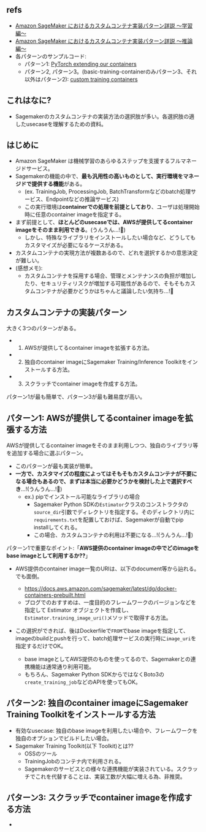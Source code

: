 ## refs

- [Amazon SageMaker におけるカスタムコンテナ実装パターン詳説 〜学習編〜](https://aws.amazon.com/jp/blogs/news/sagemaker-custom-containers-pattern-training/)
- [Amazon SageMaker におけるカスタムコンテナ実装パターン詳説 〜推論編〜](https://aws.amazon.com/jp/blogs/news/sagemaker-custom-containers-pattern-inference/)
- 各パターンのサンプルコード:
  - パターン1: [PyTorch extending our containers](https://github.com/aws/amazon-sagemaker-examples/tree/main/advanced_functionality/pytorch_extending_our_containers)
  - パターン2, パターン3。(basic-training-containerのみパターン3、それ以外はパターン2): [custom training containers](https://github.com/aws/amazon-sagemaker-examples/tree/main/advanced_functionality/custom-training-containers)

## これはなに?

- Sagemakerのカスタムコンテナの実装方法の選択肢が多い。各選択肢の適したusecaseを理解するための資料。

## はじめに

- Amazon SageMaker は機械学習のあらゆるステップを支援するフルマネージドサービス。
- Sagemakerの機能の中で、**最も汎用性の高いものとして、実行環境をマネージドで提供する機能**がある。
  - (ex. TrainingJob, ProcessingJob, BatchTransformなどのbatch処理サービス、Endpointなどの推論サービス)
  - この実行環境は**containerでの処理を前提としており**、ユーザは処理開始時に任意のcontainer imageを指定する。
- まず前提として、**ほとんどのusecaseでは、AWSが提供してるcontainer imageをそのまま利用できる**。(うんうん...!:thinking:)
  - しかし、特殊なライブラリをインストールしたい場合など、どうしてもカスタマイズが必要になるケースがある。
- カスタムコンテナの実現方法が複数あるので、どれを選択するかの意思決定が難しい。
- (感想メモ):
  - カスタムコンテナを採用する場合、管理とメンテナンスの負担が増加したり、セキュリティリスクが増加する可能性があるので、そもそもカスタムコンテナが必要かどうかはちゃんと議論したい気持ち...!:thinking:

## カスタムコンテナの実装パターン

大きく3つのパターンがある。

- 1. AWSが提供してるcontainer imageを拡張する方法。
- 2. 独自のcontainer imageにSagemaker Training/Inference Toolkitをインストールする方法。
- 3. スクラッチでcontainer imageを作成する方法。

パターン1が最も簡単で、パターン3が最も難易度が高い。

## パターン1: AWSが提供してるcontainer imageを拡張する方法

AWSが提供してるcontainer imageをそのまま利用しつつ、独自のライブラリ等を追加する場合に選ぶパターン。

- このパターンが最も実装が簡単。
- **一方で、カスタマイズの程度によってはそもそもカスタムコンテナが不要になる場合もあるので、まずは本当に必要かどうかを検討した上で選択すべき**...!(うんうん...!:thinking:)
  - ex.) pipでインストール可能なライブラリの場合
    - Sagemaker Python SDKの`Estimator`クラスのコンストラクタの`source_dir`引数でディレクトリを指定する。そのディレクトリ内に`requirements.txt`を配置しておけば、Sagemakerが自動でpip installしてくれる。
    - この場合、カスタムコンテナの利用は不要になる...!(うんうん...!:thinking:)

パターン1で重要なポイント:「**AWS提供のcontainer imageの中でどのimageをbase imageとして利用するか??**」

- AWS提供のcontainer image一覧のURIは、以下のdocument等から辿れる。でも面倒。

  - https://docs.aws.amazon.com/sagemaker/latest/dg/docker-containers-prebuilt.html
  - ブログでのおすすめは、一度目的のフレームワークのバージョンなどを指定して Estimator オブジェクトを作成し、`Estimator.training_image_uri()`メソッドで取得する方法。

- この選択ができれば、後はDockerfileで`FROM`でbase imageを指定して、imageのbuildとpushを行って、batch処理サービスの実行時に`image_uri`を指定するだけでOK。
  - base imageとしてAWS提供のものを使ってるので、Sagemakerとの連携機能は通常通り利用可能。
  - もちろん、Sagemaker Python SDKからではなくBoto3の`create_training_job`などのAPIを使ってもOK。

## パターン2: 独自のcontainer imageにSagemaker Training Toolkitをインストールする方法

- 有効なusecase: 独自のbase imageを利用したい場合や、フレームワークを独自のオプションでビルドしたい場合。
- Sagemaker Training Toolkit(以下 Toolkit)とは??
  - OSSのツール
  - TrainingJobのコンテナ内で利用される。
  - Sagemakerのサービスとの様々な連携機能が実装されている。スクラッチでこれを代替することは、実装工数が大幅に増える為、非推奨。

## パターン3: スクラッチでcontainer imageを作成する方法

-
